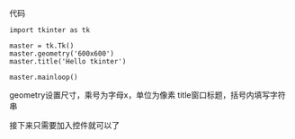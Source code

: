 代码
```
import tkinter as tk

master = tk.Tk()
master.geometry('600x600')
master.title('Hello tkinter')

master.mainloop()
```

geometry设置尺寸，乘号为字母x，单位为像素
title窗口标题，括号内填写字符串

接下来只需要加入控件就可以了
